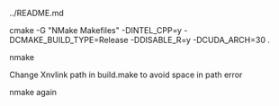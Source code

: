 ../README.md


cmake -G "NMake Makefiles" -DINTEL_CPP=y -DCMAKE_BUILD_TYPE=Release -DDISABLE_R=y  -DCUDA_ARCH=30 .

nmake

Change Xnvlink path in build.make to avoid space in path error

nmake again

